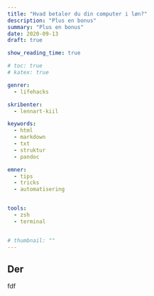 ```yaml
---
title: "Hvad betaler du din computer i løn?"
description: "Plus en bonus"
summary: "Plus en bonus"
date: 2020-09-13
draft: true

show_reading_time: true

# toc: true
# katex: true

genrer:
  - lifehacks

skribenter:
  - lennart-kiil

keywords:
  - html
  - markdown
  - txt
  - struktur
  - pandoc

emner:
  - tips
  - tricks
  - automatisering


tools:
  - zsh
  - terminal


# thumbnail: ""
---
```


## Der

fdf
